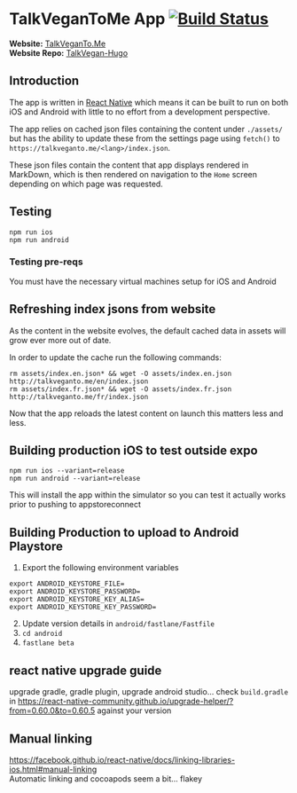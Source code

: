 # TalkVeganToMe App [![Build Status](https://travis-ci.org/talkvegantome/talkvegan-app.svg?branch=master)](https://travis-ci.org/talkvegantome/talkvegan-app)

**Website:** [TalkVeganTo.Me](https://talkveganto.me)  
**Website Repo:** [TalkVegan-Hugo](https://github.com/talkvegantome/talkvegan-hugo)

## Introduction

The app is written in [React Native](https://facebook.github.io/react-native/) which means it can be built to run on both iOS and Android with little to no effort from a development perspective.

The app relies on cached json files containing the content under `./assets/` but has the ability to update these from the settings page using `fetch()` to `https://talkveganto.me/<lang>/index.json`.

These json files contain the content that app displays rendered in MarkDown, which is then rendered on navigation to the `Home` screen depending on which page was requested.

## Testing

```
npm run ios
npm run android
```

### Testing pre-reqs

You must have the necessary virtual machines setup for iOS and Android

## Refreshing index jsons from website

As the content in the website evolves, the default cached data in assets will grow ever more out of date.  

In order to update the cache run the following commands:

```
rm assets/index.en.json* && wget -O assets/index.en.json http://talkveganto.me/en/index.json
rm assets/index.fr.json* && wget -O assets/index.fr.json http://talkveganto.me/fr/index.json
```

Now that the app reloads the latest content on launch this matters less and less.

## Building production iOS to test outside expo

```
npm run ios --variant=release
npm run android --variant=release
```

This will install the app within the simulator so you can test it actually works prior to pushing to appstoreconnect

## Building Production to upload to Android Playstore
1. Export the following environment variables
```
export ANDROID_KEYSTORE_FILE=
export ANDROID_KEYSTORE_PASSWORD=
export ANDROID_KEYSTORE_KEY_ALIAS=
export ANDROID_KEYSTORE_KEY_PASSWORD=
```
2. Update version details in `android/fastlane/Fastfile`
3. `cd android`
4. `fastlane beta`

## react native upgrade guide
upgrade gradle, gradle plugin, upgrade android studio...
check `build.gradle` in https://react-native-community.github.io/upgrade-helper/?from=0.60.0&to=0.60.5 against your version

## Manual linking  
https://facebook.github.io/react-native/docs/linking-libraries-ios.html#manual-linking  
Automatic linking and cocoapods seem a bit... flakey